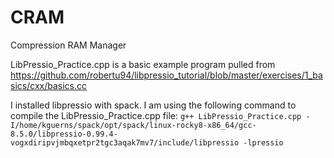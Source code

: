 # CRAM
Compression RAM Manager

LibPressio_Practice.cpp is a basic example program pulled from https://github.com/robertu94/libpressio_tutorial/blob/master/exercises/1_basics/cxx/basics.cc

I installed libpressio with spack. I am using the following command to compile the LibPressio_Practice.cpp file:
```g++ LibPressio_Practice.cpp -I/home/kguerns/spack/opt/spack/linux-rocky8-x86_64/gcc-8.5.0/libpressio-0.99.4-vogxdiripvjmbqxetpr2tgc3aqak7mv7/include/libpressio -lpressio```
